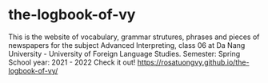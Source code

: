 # the-logbook-of-vy
This is the website of vocabulary, grammar strutures, phrases and pieces of newspapers for the subject Advanced Interpreting, class 06 at Da Nang University - University of Foreign Language Studies.
Semester: Spring
School year: 2021 - 2022
Check it out! 
https://rosatuongvy.github.io/the-logbook-of-vy/


